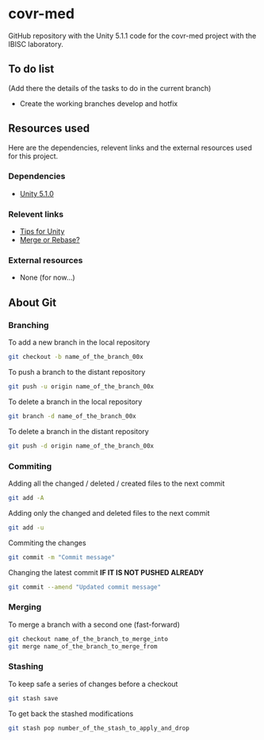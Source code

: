 # covr-med

GitHub repository with the Unity 5.1.1 code for the covr-med project with the IBISC laboratory.


## To do list

(Add there the details of the tasks to do in the current branch)

* Create the working branches develop and hotfix


## Resources used

Here are the dependencies, relevent links and the external resources used for this project.


### Dependencies

* [Unity 5.1.0](https://unity3d.com/fr/get-unity/download/archive)


### Relevent links

* [Tips for Unity](https://www.gamasutra.com/blogs/HermanTulleken/20160812/279100/50_Tips_and_Best_Practices_for_Unity_2016_Edition.php)
* [Merge or Rebase?](https://www.atlassian.com/git/tutorials/merging-vs-rebasing)


### External resources

* None (for now...)


## About Git

### Branching

To add a new branch in the local repository
```bash
git checkout -b name_of_the_branch_00x
```

To push a branch to the distant repository
```bash
git push -u origin name_of_the_branch_00x
```

To delete a branch in the local repository
```bash
git branch -d name_of_the_branch_00x
```

To delete a branch in the distant repository
```bash
git push -d origin name_of_the_branch_00x
```


### Commiting

Adding all the changed / deleted / created files to the next commit
```bash
git add -A
```

Adding only the changed and deleted files to the next commit
```bash
git add -u
```

Commiting the changes
```bash
git commit -m "Commit message"
```

Changing the latest commit **IF IT IS NOT PUSHED ALREADY**
```bash
git commit --amend "Updated commit message"
```


### Merging

To merge a branch with a second one (fast-forward)
```bash
git checkout name_of_the_branch_to_merge_into
git merge name_of_the_branch_to_merge_from
```


### Stashing

To keep safe a series of changes before a checkout
```bash
git stash save
```

To get back the stashed modifications
```bash
git stash pop number_of_the_stash_to_apply_and_drop
```
